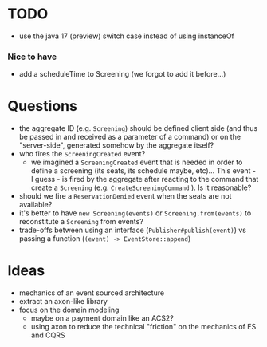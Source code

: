 # TODO
* use the java 17 (preview) switch case instead of using instanceOf 

### Nice to have
* add a scheduleTime to Screening (we forgot to add it before...)

# Questions
* the aggregate ID (e.g. `Screening`) should be defined client side (and thus be passed in and received as a parameter of a command) or on the "server-side", generated somehow by the aggregate itself?
* who fires the `ScreeningCreated` event?
  * we imagined a `ScreeningCreated` event that is needed in order to define a screening (its seats, its schedule maybe, etc)… This event - I guess - is fired by the aggregate after reacting to the command that create a `Screening` (e.g. `CreateScreeningCommand` ). Is it reasonable?
* should we fire a `ReservationDenied` event when the seats are not available?
* it's better to have `new Screening(events)` or `Screening.from(events)` to reconstitute a `Screening` from events?
* trade-offs between using an interface (`Publisher#publish(event)`) vs passing a function (`(event) -> EventStore::append`)

# Ideas
* mechanics of an event sourced architecture
* extract an axon-like library 
* focus on the domain modeling 
  * maybe on a payment domain like an ACS2?
  * using axon to reduce the technical "friction" on the mechanics of ES and CQRS